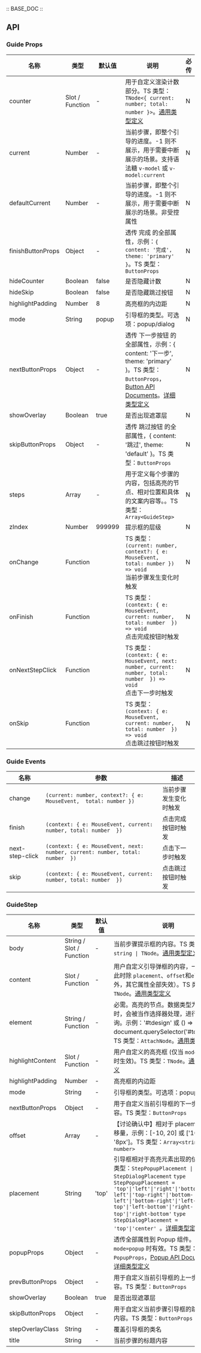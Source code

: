 :: BASE_DOC ::

## API

### Guide Props

名称 | 类型 | 默认值 | 说明 | 必传
-- | -- | -- | -- | --
counter | Slot / Function | - | 用于自定义渲染计数部分。TS 类型：`TNode<{ current: number; total: number }>`。[通用类型定义](https://github.com/Tencent/tdesign-mobile-vue/blob/develop/src/common.ts) | N
current | Number | - | 当前步骤，即整个引导的进度。-1 则不展示，用于需要中断展示的场景。支持语法糖 `v-model` 或 `v-model:current` | N
defaultCurrent | Number | - | 当前步骤，即整个引导的进度。-1 则不展示，用于需要中断展示的场景。非受控属性 | N
finishButtonProps | Object | - | 透传 完成 的全部属性，示例：`{ content: '完成', theme: 'primary' }`。TS 类型：`ButtonProps` | N
hideCounter | Boolean | false | 是否隐藏计数 | N
hideSkip | Boolean | false | 是否隐藏跳过按钮 | N
highlightPadding | Number | 8 | 高亮框的内边距 | N
mode | String | popup | 引导框的类型。可选项：popup/dialog | N
nextButtonProps | Object | - | 透传 下一步按钮 的全部属性，示例：{ content: '下一步', theme: 'primary' }。TS 类型：`ButtonProps`，[Button API Documents](./button?tab=api)。[详细类型定义](https://github.com/Tencent/tdesign-mobile-vue/tree/develop/src/guide/type.ts) | N
showOverlay | Boolean | true | 是否出现遮罩层 | N
skipButtonProps | Object | - | 透传 跳过按钮 的全部属性，{ content: '跳过', theme: 'default' }。TS 类型：`ButtonProps` | N
steps | Array | - | 用于定义每个步骤的内容，包括高亮的节点、相对位置和具体的文案内容等。。TS 类型：`Array<GuideStep>` | N
zIndex | Number | 999999 | 提示框的层级 | N
onChange | Function |  | TS 类型：`(current: number, context?: { e: MouseEvent,  total: number }) => void`<br/>当前步骤发生变化时触发 | N
onFinish | Function |  | TS 类型：`(context: { e: MouseEvent, current: number, total: number  }) => void`<br/>点击完成按钮时触发 | N
onNextStepClick | Function |  | TS 类型：`(context: { e: MouseEvent, next: number, current: number, total: number  }) => void`<br/>点击下一步时触发 | N
onSkip | Function |  | TS 类型：`(context: { e: MouseEvent, current: number, total: number  }) => void`<br/>点击跳过按钮时触发 | N

### Guide Events

名称 | 参数 | 描述
-- | -- | --
change | `(current: number, context?: { e: MouseEvent,  total: number })` | 当前步骤发生变化时触发
finish | `(context: { e: MouseEvent, current: number, total: number  })` | 点击完成按钮时触发
next-step-click | `(context: { e: MouseEvent, next: number, current: number, total: number  })` | 点击下一步时触发
skip | `(context: { e: MouseEvent, current: number, total: number  })` | 点击跳过按钮时触发

### GuideStep

名称 | 类型 | 默认值 | 说明 | 必传
-- | -- | -- | -- | --
body | String / Slot / Function | - | 当前步骤提示框的内容。TS 类型：`string \| TNode`。[通用类型定义](https://github.com/Tencent/tdesign-mobile-vue/blob/develop/src/common.ts) | N
content | Slot / Function | - | 用户自定义引导弹框的内容，一旦存在，此时除 `placement`、`offset`和`element` 外，其它属性全部失效）。TS 类型：`TNode`。[通用类型定义](https://github.com/Tencent/tdesign-mobile-vue/blob/develop/src/common.ts) | N
element | String / Function | - | 必需。高亮的节点。数据类型为 String 时，会被当作选择器处理，进行节点查询。示例：'#tdesign' 或 () => document.querySelector('#tdesign')。TS 类型：`AttachNode`。[通用类型定义](https://github.com/Tencent/tdesign-mobile-vue/blob/develop/src/common.ts) | Y
highlightContent | Slot / Function | - | 用户自定义的高亮框 (仅当 `mode` 为 `popup` 时生效)。TS 类型：`TNode`。[通用类型定义](https://github.com/Tencent/tdesign-mobile-vue/blob/develop/src/common.ts) | N
highlightPadding | Number | - | 高亮框的内边距 | N
mode | String | - | 引导框的类型。可选项：popup/dialog | N
nextButtonProps | Object | - | 用于自定义当前引导框的下一步按钮的内容。TS 类型：`ButtonProps` | N
offset | Array | - | 【讨论确认中】相对于 placement 的偏移量，示例：[-10, 20] 或 ['10px', '8px']。TS 类型：`Array<string \| number>` | N
placement | String | 'top' | 引导框相对于高亮元素出现的位置。TS 类型：`StepPopupPlacement \| StepDialogPlacement` `type StepPopupPlacement = 'top'\|'left'\|'right'\|'bottom'\|'top-left'\|'top-right'\|'bottom-left'\|'bottom-right'\|'left-top'\|'left-bottom'\|'right-top'\|'right-bottom'` `type StepDialogPlacement = 'top'\|'center' `。[详细类型定义](https://github.com/Tencent/tdesign-mobile-vue/tree/develop/src/guide/type.ts) | N
popupProps | Object | - | 透传全部属性到 Popup 组件。`mode=popup` 时有效。TS 类型：`PopupProps`，[Popup API Documents](./popup?tab=api)。[详细类型定义](https://github.com/Tencent/tdesign-mobile-vue/tree/develop/src/guide/type.ts) | N
prevButtonProps | Object | - | 用于自定义当前引导框的上一步按钮的内容。TS 类型：`ButtonProps` | N
showOverlay | Boolean | true | 是否出现遮罩层 | N
skipButtonProps | Object | - | 用于自定义当前步骤引导框的跳过按钮的内容。TS 类型：`ButtonProps` | N
stepOverlayClass | String | - | 覆盖引导框的类名 | N
title | String | - | 当前步骤的标题内容 | N
